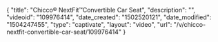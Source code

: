 {
    "title": "Chicco&reg; NextFit&trade;Convertible Car Seat",
    "description": "",
    "videoid": "109976414",
    "date_created": "1502520121",
    "date_modified": "1504247455",
    "type": "captivate",
    "layout": "video",
    "url": "\/v\/chicco-nextfit-convertible-car-seat\/109976414"
}